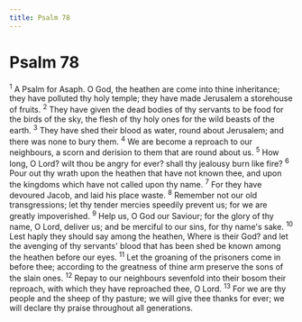 ```yaml
---
title: Psalm 78
---
```

# Psalm 78

<sup>1</sup> A Psalm for Asaph. O God, the heathen are come into thine inheritance; they have polluted thy holy temple; they have made Jerusalem a storehouse of fruits. <sup>2</sup> They have given the dead bodies of thy servants to be food for the birds of the sky, the flesh of thy holy ones for the wild beasts of the earth. <sup>3</sup> They have shed their blood as water, round about Jerusalem; and there was none to bury them. <sup>4</sup> We are become a reproach to our neighbours, a scorn and derision to them that are round about us. <sup>5</sup> How long, O Lord? wilt thou be angry for ever? shall thy jealousy burn like fire? <sup>6</sup> Pour out thy wrath upon the heathen that have not known thee, and upon the kingdoms which have not called upon thy name. <sup>7</sup> For they have devoured Jacob, and laid his place waste. <sup>8</sup> Remember not our old transgressions; let thy tender mercies speedily prevent us; for we are greatly impoverished. <sup>9</sup> Help us, O God our Saviour; for the glory of thy name, O Lord, deliver us; and be merciful to our sins, for thy name's sake. <sup>10</sup> Lest haply they should say among the heathen, Where is their God? and let the avenging of thy servants' blood that has been shed be known among the heathen before our eyes. <sup>11</sup> Let the groaning of the prisoners come in before thee; according to the greatness of thine arm preserve the sons of the slain ones. <sup>12</sup> Repay to our neighbours sevenfold into their bosom their reproach, with which they have reproached thee, O Lord. <sup>13</sup> For we are thy people and the sheep of thy pasture; we will give thee thanks for ever; we will declare thy praise throughout all generations. 